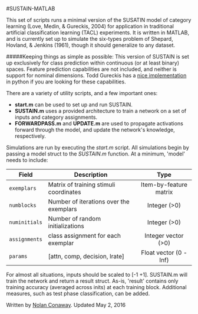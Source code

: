 #SUSTAIN-MATLAB

This set of scripts runs a minimal version of the SUSATIN model of category learning (Love, Medin, & Gureckis, 2004) for application in  traditional artificial classification learning (TACL) experiments. It is written in MATLAB, and is currently set up to simulate the six-types problem of Shepard, Hovland, & Jenkins (1961), though it should generalize to any dataset.



#####Keeping things as simple as possible:
This version of SUSTAIN is set up exclusively for class prediction within continuous (or at least binary) spaces. Feature prediction capabilities are not included, and neither is support for nominal dimensions. Todd Gureckis has a [nice implementation](https://github.com/NYUCCL/sustain_python) in python if you are looking for these capabilities.

There are a variety of utility scripts, and a few important ones:
- **start.m** can be used to set up and run SUSTAIN.
- **SUSTAIN.m** uses a provided architecture to train a network on a set of inputs and category assignments.
- **FORWARDPASS.m** and **UPDATE.m** are used to propagate activations forward through the model, and update the network's knowledge, respectively.

Simulations are run by executing the *start.m* script. All simulations begin by passing a model struct to the *SUSTAIN.m* function. At a minimum, 'model' needs to include:


| Field          | Description                               | Type                            |
| ---------------| ------------------------------------------| :-----------------------------: |
| `exemplars`    | Matrix of training stimuli coordinates    | Item-by-feature matrix          |
| `numblocks`    | Number of iterations over the exemplars   | Integer (>0)                    |
| `numinitials`  | Number of random initializations          | Integer (>0)                    |
| `assignments`  | class assignment for each exemplar        | Integer vector (>0)             |
| `params`       | [attn, comp, decision, lrate]             | Float vector (0 - Inf)          |

For almost all situations, inputs should be scaled to [-1 +1]. SUSTAIN.m will train the network and return a result struct. As-is, 'result' contains only training accuracy (averaged across inits) at each training block. Additional measures, such as test phase classification, can be added.

Written by [Nolan Conaway](http://bingweb.binghamton.edu/~nconawa1/).
Updated May 2, 2016

